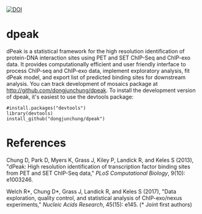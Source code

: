 [![DOI](https://zenodo.org/badge/DOI/10.5281/zenodo.3687178.svg)](https://doi.org/10.5281/zenodo.3687178)

dpeak
=====

dPeak is a statistical framework for the high resolution identification of protein-DNA interaction sites using PET and SET ChIP-Seq and ChIP-exo data. It provides computationally efficient and user friendly interface to process ChIP-seq and ChIP-exo data, implement exploratory analysis, fit dPeak model, and export list of predicted binding sites for downstream analysis. You can track development of mosaics package at http://github.com/dongjunchung/dpeak. To install the development version of dpeak, it's easiest to use the devtools package:

```
#install.packages("devtools")
library(devtools)
install_github("dongjunchung/dpeak")
```

References
==========

Chung D, Park D, Myers K, Grass J, Kiley P, Landick R, and Keles S (2013), "dPeak: High resolution identification of transcription factor binding sites from PET and SET ChIP-Seq data," _PLoS Computational Biology_, 9(10): e1003246.

Welch R*, Chung D*, Grass J, Landick R, and Keles S (2017), "Data exploration, quality control, and statistical analysis of ChIP-exo/nexus experiments," _Nucleic Acids Research_, 45(15): e145. (* Joint first authors)
